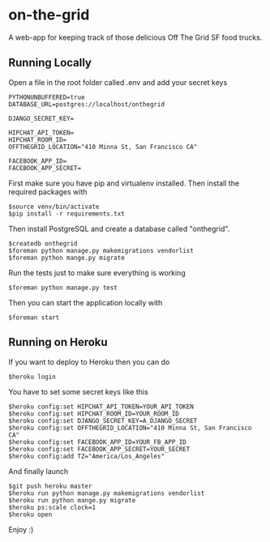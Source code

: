 on-the-grid
===========

A web-app for keeping track of those delicious Off The Grid SF food trucks.

## Running Locally

Open a file in the root folder called .env and add your secret keys

    PYTHONUNBUFFERED=true
    DATABASE_URL=postgres://localhost/onthegrid

    DJANGO_SECRET_KEY=

    HIPCHAT_API_TOKEN=
    HIPCHAT_ROOM_ID=
    OFFTHEGRID_LOCATION="410 Minna St, San Francisco CA"

    FACEBOOK_APP_ID=
    FACEBOOK_APP_SECRET=


First make sure you have pip and virtualenv installed. Then install the required packages with

    $source venv/bin/activate
    $pip install -r requirements.txt

Then install PostgreSQL and create a database called "onthegrid".

    $createdb onthegrid
    $foreman python manage.py makemigrations vendorlist
    $foreman python mange.py migrate

Run the tests just to make sure everything is working

    $foreman python manage.py test

Then you can start the application locally with

    $foreman start

## Running on Heroku

If you want to deploy to Heroku then you can do

    $heroku login

You have to set some secret keys like this

    $heroku config:set HIPCHAT_API_TOKEN=YOUR_API_TOKEN
    $heroku config:set HIPCHAT_ROOM_ID=YOUR_ROOM_ID
    $heroku config:set DJANGO_SECRET_KEY=A_DJANGO_SECRET
    $heroku config:set OFFTHEGRID_LOCATION="410 Minna St, San Francisco CA"
    $heroku config:set FACEBOOK_APP_ID=YOUR_FB_APP_ID
    $heroku config:set FACEBOOK_APP_SECRET=YOUR_SECRET
    $heroku config:add TZ="America/Los_Angeles"

And finally launch

    $git push heroku master
    $heroku run python manage.py makemigrations vendorlist
    $heroku run python mange.py migrate
    $heroku ps:scale clock=1
    $heroku open
    
Enjoy :)